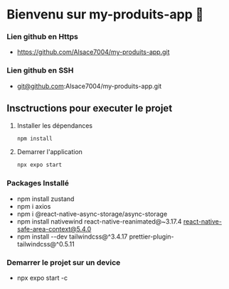 # Bienvenu sur my-produits-app 👋

### Lien github en Https
- https://github.com/Alsace7004/my-produits-app.git

### Lien github en SSH
- git@github.com:Alsace7004/my-produits-app.git

## Insctructions pour executer le projet

1. Installer les dépendances

   ```bash
   npm install
   ```

2. Demarrer l'application

   ```bash
   npx expo start
   ```

### Packages Installé
- npm install zustand
- npm i axios
- npm i @react-native-async-storage/async-storage
- npm install nativewind react-native-reanimated@~3.17.4 react-native-safe-area-context@5.4.0
- npm install --dev tailwindcss@^3.4.17 prettier-plugin-tailwindcss@^0.5.11

### Demarrer le projet sur un device
- npx expo start -c